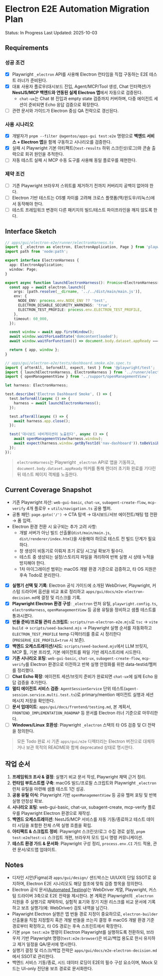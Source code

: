 # Electron E2E Automation Migration Plan

Status: In Progress
Last Updated: 2025-10-03

## Requirements

### 성공 조건

- [x] Playwright `_electron` API를 사용해 Electron 런타임을 직접 구동하는 E2E 테스트 러너가 준비된다.
- [x] 대표 사용자 플로우(대시보드 진입, Agent/MCP/Tool 생성, Chat 인터랙션)가 **NestJS/MCP 백엔드와 연동된 실제 Electron 앱**에서 자동으로 검증된다.
  - `chat-ux`는 Chat 뷰 진입과 empty state 검증까지 커버하며, 다중 에이전트 세션이 준비되면 Echo 응답 검증으로 확장한다.
- [ ] 관련 문서와 가이드가 Electron 중심 QA 전략으로 갱신된다.

### 사용 시나리오

- [x] 개발자가 `pnpm --filter @agentos/apps-gui test:e2e` 명령으로 **백엔드 서비스 + Electron 앱**을 함께 구동하고 시나리오를 검증한다.
- [x] 실패 시 Playwright 기본 아티팩트(`test-results` 하위 스크린샷/로그)와 콘솔 출력으로 회귀 원인을 추적한다.
- [ ] 자동 테스트 실패 시 MCP 수동 도구를 사용해 동일 플로우를 재현한다.

### 제약 조건

- [ ] 기존 Playwright 브라우저 스위트를 제거하기 전까지 커버리지 공백이 없어야 한다.
- [ ] Electron 기반 테스트는 OS별 차이를 고려해 크로스 플랫폼(맥/윈도우/리눅스)에서 동작해야 한다.
- [ ] 테스트 프레임워크 변경이 다른 패키지의 빌드/테스트 파이프라인을 깨지 않도록 한다.

## Interface Sketch

```typescript
// apps/gui/electron-e2e/runner/electronHarness.ts
import { _electron as electron, ElectronApplication, Page } from 'playwright';
import path from 'node:path';

export interface ElectronHarness {
  app: ElectronApplication;
  window: Page;
}

export async function launchElectronHarness(): Promise<ElectronHarness> {
  const app = await electron.launch({
    args: [path.resolve(__dirname, '../../dist/main/main.js')],
    env: {
      NODE_ENV: process.env.NODE_ENV ?? 'test',
      ELECTRON_DISABLE_SECURITY_WARNINGS: 'true',
      ELECTRON_TEST_PROFILE: process.env.ELECTRON_TEST_PROFILE,
    },
    timeout: 60_000,
  });

  const window = await app.firstWindow();
  await window.waitForLoadState('domcontentloaded');
  await window.waitForFunction(() => document.body.dataset.appReady === 'true');

  return { app, window };
}

// apps/gui/electron-e2e/tests/dashboard.smoke.e2e.spec.ts
import { afterAll, beforeAll, expect, test } from '@playwright/test';
import { launchElectronHarness, ElectronHarness } from '../runner/electronHarness';
import { openManagementView } from '../support/openManagementView';

let harness: ElectronHarness;

test.describe('Electron Dashboard Smoke', () => {
  test.beforeAll(async () => {
    harness = await launchElectronHarness();
  });

  test.afterAll(async () => {
    await harness.app.close();
  });

  test('대시보드 네비게이션이 노출된다', async () => {
    await openManagementView(harness.window);
    await expect(harness.window.getByTestId('nav-dashboard')).toBeVisible();
  });
});
```

> `electronHarness`는 Playwright `_electron` API로 앱을 기동하고, `document.body.dataset.appReady` 마커를 통해 렌더러 초기화 완료를 기다린 뒤 테스트 페이지 객체를 노출한다.

## Current Coverage Snapshot

- 기존 Playwright 자산: `web-gui-basic`, `chat-ux`, `subagent-create-flow`, `mcp-verify` 4개 플로우 + `utils/navigation.ts` 공용 헬퍼.
- 공통 패턴: `page.goto('/')` → CTA 탐색 → 대시보드/서브 에이전트/채팅 탭 전환 → 폼 입력.
- Electron 환경 전환 시 요구되는 추가 고려 사항:
  - 개발 서버가 아닌 빌드 산출물(`dist/main/main.js`, `dist/renderer/index.html`)을 사용해야 하므로 테스트 전 빌드 단계가 필요하다.
  - 창 생성이 비동기로 이뤄져 초기 로딩 시그널 확보가 필수다.
  - 테스트 중 생성되는 설정/스토리지 파일을 격리하여 반복 실행 시 상태 누적을 방지해야 한다.
  - 1차 마이그레이션 범위는 macOS 개발 환경 기준으로 검증하고, 타 OS 지원은 후속 Todo로 분리한다.

- [x] **실행기 선택 및 기록**: Electron 공식 가이드에 소개된 WebDriver, Playwright, 커스텀 드라이버 옵션을 비교 표로 정리하고 `apps/gui/docs/e2e-electron-decision.md`에 결정 및 리스크를 기록.
- [x] **Playwright Electron 환경 구성**: `_electron` 런처 유틸, `playwright.config.ts`, `electronHarness`, `openManagementView` 등 공용 유틸을 정비하고 샘플 테스트를 통과시켰다.
- [x] **번들 준비/프로필 관리 스크립트**: `scripts/run-electron-e2e.mjs`로 `tsc` → `vite build` → `scripts/seed-backend.mjs` → Playwright 실행 순서를 자동화하고 `ELECTRON_TEST_PROFILE` temp 디렉터리를 종료 시 정리한다 (`PRESERVE_E2E_PROFILE=true` 시 보존).
- [x] **백엔드 오케스트레이션/시드**: `scripts/seed-backend.mjs`에서 LLM 브릿지, MCP 툴, 기본 프리셋, 기본 에이전트를 파일 기반 레지스트리에 시드한다.
- [x] **기존 시나리오 포팅**: `web-gui-basic`, `chat-ux`, `subagent-create-flow`, `mcp-verify`를 Electron 환경으로 이전하고 반복 실행 안정화를 위한 data-testid/헬퍼를 정리했다.
- [ ] **Chat Echo 확장**: 에이전트 세션/브릿지 준비가 완료되면 `chat-ux`에 실제 Echo 응답 검증을 추가한다.
- [x] **멀티 에이전트 서비스 검증**: `AgentSessionService` 단위 테스트(`agent-session.service.multi.test.ts`)로 primary/mention 에이전트 실행과 세션 메시지 저장을 확인한다.
- [ ] **문서 업데이트**: `apps/gui/docs/frontend/testing.md`, 본 계획서, `FRONTEND_IMPLEMENTATION_ROADMAP` 등 문서를 Electron 러너 기준으로 마무리한다.
- [ ] **Windows/Linux 호환성**: Playwright `_electron` 스택의 타 OS 검증 및 CI 전략을 정의한다.

> 모든 Todo 완료 시 기존 `apps/gui/e2e` 디렉터리는 Electron 버전으로 대체하거나 보관 목적의 README와 함께 deprecated 상태로 명시한다.

## 작업 순서

1. **프레임워크 조사 & 결정**: 실행기 비교 문서 작성, Playwright 채택 근거 정리.
2. **런타임 부트스트랩 구축**: macOS 빌드/프로필 스크립트와 Playwright `_electron` 런처 유틸을 마련해 샘플 테스트 1건 성공.
3. **공용 유틸 이식**: Playwright 기반 `openManagementView` 등 공유 헬퍼 포팅 및 반복 실행 안정성 확보.
4. **시나리오 포팅**: web-gui-basic, chat-ux, subagent-create, mcp-verify 플로우를 Playwright Electron 환경으로 재작성.
5. **백엔드 오케스트레이션**: NestJS/MCP 서비스를 자동 기동/종료하고 테스트 데이터 시딩을 포함한 전체 스택 실행 흐름을 확립.
6. **아티팩트 & 스크립트 정비**: Playwright 스크린샷/로그 수집 경로 설정, `pnpm test:e2e`/`test:ci` 스크립트 개편, 브라우저 모드 임시 명령 커뮤니케이션.
7. **테스트 환경 가드 & 문서화**: Playwright 구성 정리, `process.env.CI` 가드 적용, 관련 문서/로드맵 업데이트.

## Notes

- 디자인 시안(Figma)과 `apps/gui/design/` 샌드박스는 UI/UX의 단일 SSOT로 유지하며, Electron E2E 시나리오도 해당 참조에 맞춰 검증 항목을 정의한다.
- Electron 공식 문서([Automated Testing](https://www.electronjs.org/docs/latest/tutorial/automated-testing))는 WebDriver 계열, Playwright, 커스텀 드라이버 3축으로 E2E 전략을 제시한다. 본 계획은 Playwright의 `_electron` 지원을 주 실행기로 채택하되, 실험적 표기와 장기 지원 리스크를 비교 문서에 기록하고 보조 실행기(예: WebDriver) 검토 내역을 남긴다.
- Playwright Electron 실행은 앱 번들 경로 지정이 중요하므로, `electron-builder` 산출물을 직접 지정할지 혹은 개발 번들을 쓰는지 결정 후 macOS 개발 환경 기준 경로부터 확정하고, 타 OS 경로는 후속 스프린트에서 확장한다.
- 기본 `pnpm test:e2e` 명령이 Electron Playwright를 실행하도록 전환하되, 브라우저 기반 Playwright 명령(`test:e2e:browser`)은 비교/백업 용도로 한시 유지하고 제거 일정을 QA/문서에 명시한다.
- 실행기 결정 및 리스크/백업 전략은 `apps/gui/docs/e2e-electron-decision.md`에서 SSOT로 관리한다.
- 백엔드 서비스 기동/종료, 시드 데이터 로딩이 E2E의 필수 구성 요소이며, Mock 모드는 UI-only 진단용 보조 경로로 문서화한다.

